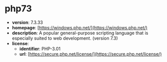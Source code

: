 # php73

- **version**: 7.3.33
- **homepage**: [https://windows.php.net/](https://windows.php.net/)
- **description**: A popular general-purpose scripting language that is especially suited to web development. (version 7.3)
- **license**:
  - **identifier**: PHP-3.01
  - **url**: [https://secure.php.net/license/](https://secure.php.net/license/)

